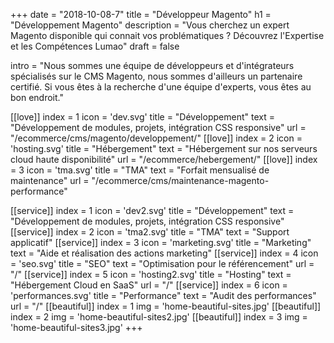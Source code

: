 +++
date = "2018-10-08-7"
title = "Développeur Magento"
h1 = "Développement Magento"
description = "Vous cherchez un expert Magento disponible qui connait vos problématiques ? Découvrez l'Expertise et les Compétences Lumao"
draft = false


intro = "Nous sommes une équipe de développeurs et d'intégrateurs spécialisés sur le CMS Magento, nous sommes d'ailleurs un partenaire certifié. Si vous êtes à la recherche d'une équipe d'experts, vous êtes au bon endroit."

[[love]]
    index = 1
    icon = 'dev.svg'
    title = "Développement"
    text = "Développement de modules, projets, intégration CSS responsive"
    url = "/ecommerce/cms/magento/developpement/"
[[love]]
    index = 2
    icon = 'hosting.svg'
    title = "Hébergement"
    text = "Hébergement sur nos serveurs cloud haute disponibilité"
    url = "/ecommerce/hebergement/"
[[love]]
    index = 3
    icon = 'tma.svg'
    title = "TMA"
    text = "Forfait mensualisé de maintenance"
    url = "/ecommerce/cms/maintenance-magento-performance"

[[service]]
    index = 1
    icon = 'dev2.svg'
    title = "Développement"
    text = "Développement de modules, projets, intégration CSS responsive"
[[service]]
    index = 2
    icon = 'tma2.svg'
    title = "TMA"
    text = "Support applicatif"
[[service]]
    index = 3
    icon = 'marketing.svg'
    title = "Marketing"
    text = "Aide et réalisation des actions marketing"
[[service]]
    index = 4
    icon = 'seo.svg'
    title = "SEO"
    text = "Optimisation pour le référencement"
    url = "/"
[[service]]
    index = 5
    icon = 'hosting2.svg'
    title = "Hosting"
    text = "Hébergement Cloud en SaaS"
    url = "/"
[[service]]
    index = 6
    icon = 'performances.svg'
    title = "Performance"
    text = "Audit des performances"
    url = "/"
[[beautiful]]
    index = 1
    img = 'home-beautiful-sites.jpg'
[[beautiful]]
    index = 2
    img = 'home-beautiful-sites2.jpg'
[[beautiful]]
    index = 3
    img = 'home-beautiful-sites3.jpg'
+++
